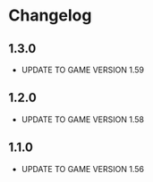# Changelog

## 1.3.0
- UPDATE TO GAME VERSION 1.59

## 1.2.0
- UPDATE TO GAME VERSION 1.58

## 1.1.0
- UPDATE TO GAME VERSION 1.56